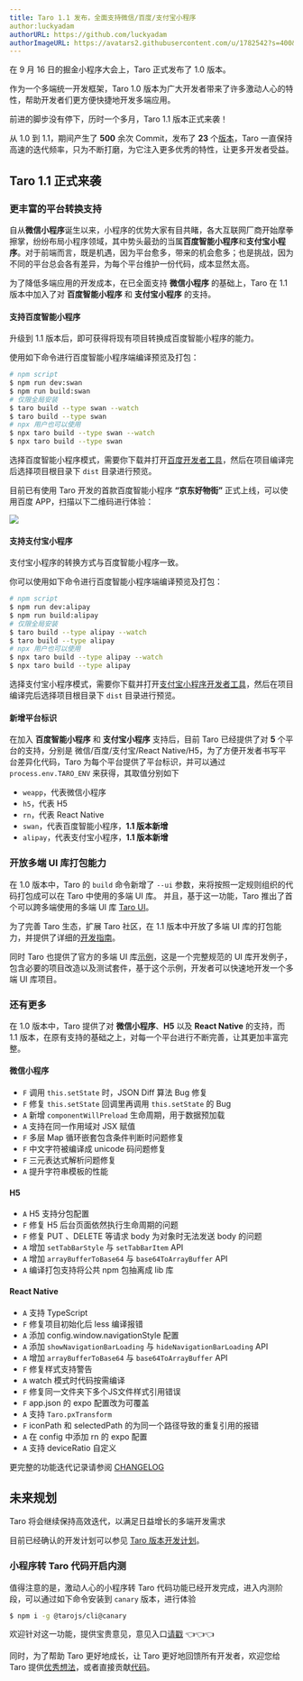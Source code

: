 ```yaml
---
title: Taro 1.1 发布，全面支持微信/百度/支付宝小程序
author:luckyadam
authorURL: https://github.com/luckyadam
authorImageURL: https://avatars2.githubusercontent.com/u/1782542?s=400&u=d20514a52100ed1f82282bcfca6f49052793c889&v=4
---
```



在 9 月 16 日的掘金小程序大会上，Taro 正式发布了 1.0 版本。

作为一个多端统一开发框架，Taro 1.0 版本为广大开发者带来了许多激动人心的特性，帮助开发者们更方便快捷地开发多端应用。

前进的脚步没有停下，历时一个多月，Taro 1.1 版本正式来袭！

<!--truncate-->

从 1.0 到 1.1，期间产生了 **500** 余次 Commit，发布了 **23** 个[版本](https://github.com/NervJS/taro/blob/master/CHANGELOG.md)，Taro 一直保持高速的迭代频率，只为不断打磨，为它注入更多优秀的特性，让更多开发者受益。

## Taro 1.1 正式来袭

### 更丰富的平台转换支持

自从**微信小程序**诞生以来，小程序的优势大家有目共睹，各大互联网厂商开始摩拳擦掌，纷纷布局小程序领域，其中势头最劲的当属**百度智能小程序**和**支付宝小程序**。对于前端而言，既是机遇，因为平台愈多，带来的机会愈多；也是挑战，因为不同的平台总会各有差异，为每个平台维护一份代码，成本显然太高。

为了降低多端应用的开发成本，在已全面支持 **微信小程序** 的基础上，Taro 在 1.1 版本中加入了对 **百度智能小程序** 和 **支付宝小程序** 的支持。

#### 支持百度智能小程序

升级到 1.1 版本后，即可获得将现有项目转换成百度智能小程序的能力。

使用如下命令进行百度智能小程序端编译预览及打包：

```bash
# npm script
$ npm run dev:swan
$ npm run build:swan
# 仅限全局安装
$ taro build --type swan --watch
$ taro build --type swan
# npx 用户也可以使用
$ npx taro build --type swan --watch
$ npx taro build --type swan
```

选择百度智能小程序模式，需要你下载并打开[百度开发者工具](https://smartprogram.baidu.com/docs/develop/devtools/show_sur/)，然后在项目编译完后选择项目根目录下 `dist` 目录进行预览。

目前已有使用 Taro 开发的首款百度智能小程序 **“京东好物街”** 正式上线，可以使用百度 APP，扫描以下二维码进行体验：

![](//img13.360buyimg.com/ling/jfs/t1/10931/36/2138/22454/5be02d3fE815a306d/0fc91ade32e59948.jpg)

#### 支持支付宝小程序

支付宝小程序的转换方式与百度智能小程序一致。

你可以使用如下命令进行百度智能小程序端编译预览及打包：

```bash
# npm script
$ npm run dev:alipay
$ npm run build:alipay
# 仅限全局安装
$ taro build --type alipay --watch
$ taro build --type alipay
# npx 用户也可以使用
$ npx taro build --type alipay --watch
$ npx taro build --type alipay
```

选择支付宝小程序模式，需要你下载并打开[支付宝小程序开发者工具](https://docs.alipay.com/mini/developer/getting-started/)，然后在项目编译完后选择项目根目录下 `dist` 目录进行预览。

#### 新增平台标识

在加入 **百度智能小程序** 和 **支付宝小程序** 支持后，目前 Taro 已经提供了对 **5** 个平台的支持，分别是 微信/百度/支付宝/React Native/H5，为了方便开发者书写平台差异化代码，Taro 为每个平台提供了平台标识，并可以通过 `process.env.TARO_ENV` 来获得，其取值分别如下

- `weapp`，代表微信小程序
- `h5`，代表 H5
- `rn`，代表 React Native
- `swan`，代表百度智能小程序，**1.1 版本新增**
- `alipay`，代表支付宝小程序，**1.1 版本新增**

### 开放多端 UI 库打包能力

在 1.0 版本中，Taro 的 `build` 命令新增了 `--ui` 参数，来将按照一定规则组织的代码打包成可以在 Taro 中使用的多端 UI 库。 并且，基于这一功能，Taro 推出了首个可以跨多端使用的多端 UI 库 [Taro UI](https://taro-ui.aotu.io/#/)。

为了完善 Taro 生态，扩展 Taro 社区，在 1.1 版本中开放了多端 UI 库的打包能力，并提供了详细的[开发指南](https://nervjs.github.io/taro/docs/ui-lib.html)。

同时 Taro 也提供了官方的多端 UI 库[示例](https://github.com/NervJS/taro-ui-sample)，这是一个完整规范的 UI 库开发例子，包含必要的项目改造以及测试套件，基于这个示例，开发者可以快速地开发一个多端 UI 库项目。

### 还有更多

在 1.0 版本中，Taro 提供了对 **微信小程序**、**H5** 以及 **React Native** 的支持，而 1.1 版本，在原有支持的基础之上，对每一个平台进行不断完善，让其更加丰富完整。

#### 微信小程序

* `F` 调用 `this.setState` 时，JSON Diff 算法 Bug 修复
* `F` 修复 `this.setState`  回调里再调用 `this.setState` 的 Bug
* `A` 新增 `componentWillPreload`  生命周期，用于数据预加载
* `A` 支持在同一作用域对 JSX 赋值
* `F` 多层 Map 循环嵌套包含条件判断时问题修复
* `F` 中文字符被编译成 unicode 码问题修复
* `F` 三元表达式解析问题修复
* `A` 提升字符串模板的性能

#### H5

* `A` H5 支持分包配置
* `F` 修复 H5 后台页面依然执行生命周期的问题
* `F` 修复 PUT 、DELETE 等请求 body 为对象时无法发送 body 的问题 
* `A` 增加 `setTabBarStyle` 与 `setTabBarItem` API
* `A` 增加 `arrayBufferToBase64` 与 `base64ToArrayBuffer` API
* `A` 编译打包支持将公共 npm 包抽离成 lib 库

#### React Native

* `A` 支持 TypeScript
* `F` 修复项目初始化后 less 编译报错
* `A` 添加 config.window.navigationStyle 配置
* `A` 添加 `showNavigationBarLoading` 与 `hideNavigationBarLoading` API
* `A` 增加 `arrayBufferToBase64` 与 `base64ToArrayBuffer` API
* `F` 修复样式支持警告
* `A` watch 模式时代码按需编译
* `F` 修复同一文件夹下多个JS文件样式引用错误
* `F` app.json 的 expo 配置改为可覆盖
* `A` 支持 `Taro.pxTransform`
* `F` iconPath 和 selectedPath 的为同一个路径导致的重复引用的报错 
* `A` 在 config 中添加 rn 的 expo 配置
* `A` 支持 deviceRatio 自定义

更完整的功能迭代记录请参阅 [CHANGELOG](https://github.com/NervJS/taro/blob/master/CHANGELOG.md)

## 未来规划

Taro 将会继续保持高效迭代，以满足日益增长的多端开发需求

目前已经确认的开发计划可以参见 [Taro 版本开发计划](https://github.com/NervJS/taro/blob/master/PLANS.md)。

### 小程序转 Taro 代码开启内测

值得注意的是，激动人心的小程序转 Taro 代码功能已经开发完成，进入内测阶段，可以通过如下命令安装到 `canary` 版本，进行体验

```bash
$ npm i -g @tarojs/cli@canary
```

欢迎针对这一功能，提供宝贵意见，意见入口[请戳](https://github.com/NervJS/taro/issues/955) 👈👈👈

同时，为了帮助 Taro 更好地成长，让 Taro 更好地回馈所有开发者，欢迎您给 Taro 提供[优秀想法](https://github.com/NervJS/taro/issues)，或者直接贡献[代码](https://github.com/NervJS/taro/pulls)。
